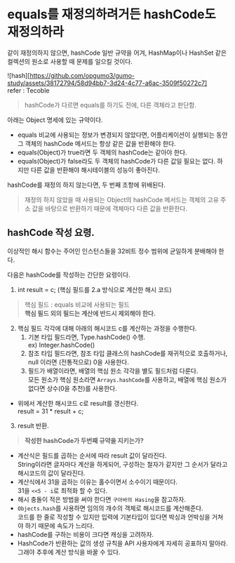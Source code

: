 # equals를 재정의하려거든 hashCode도 재정의하라
같이 재정의하지 않으면, hashCode 일반 규약을 어겨, HashMap이나 HashSet 같은 컬렉션의 원소로 사용할 때 문제를 일으킬 것이다.

![hash][https://github.com/opgumo3/gumo-study/assets/38172794/58d94bb7-3d24-4c77-a6ac-3509f50272c7]
</br>refer : Tecoble </br>
>hashCode가 다르면 equals를 하기도 전에, 다른 객체라고 판단함.

아래는 Object 명세에 있는 규약이다.
* equals 비교에 사용되는 정보가 변경되지 않았다면, 어플리케이션이 실행되는 동안 그 객체의 hashCode 메서드는 항상 같은 값을 반환해야 한다.
* equals(Object)가 true라면 두 객체의 hashCode는 같아야 한다.
* equals(Object)가 false라도 두 객체의 hashCode가 다른 값일 필요는 없다. 하지만 다른 값을 반환해야 해시테이블의 성능이 좋아진다.

hashCode를 재정의 하지 않는다면, 두 번째 조항에 위배된다.
> 재정의 하지 않았을 때 사용되는 Object의 hashCode 메서드는 객체의 고유 주소 값을 바탕으로 반환하기 때문에 객체마다 다른 값을 반환한다. 

## hashCode 작성 요령.
이상적인 해시 함수는 주어인 인스턴스들을 32비트 정수 범위에 균일하게 분배해야 한다.

다음은 hashCode를 작성하는 간단한 요령이다.

1. int result = c; (핵심 필드를 2.a 방식으로 계산한 해시 코드)
> 핵심 필드 : equals 비교에 사용되는 필드
</br> <strong>핵심 필드 외의 필드는 계산에 반드시 제외해야 한다.</strong>

2. 핵심 필드 각각에 대해 아래의 해시코드 c를 계산하는 과정을 수행한다.
    1. 기본 타입 필드라면, Type.hashCode() 수행. </br> ex) Integer.hashCode()
    2. 참조 타입 필드라면, 참조 타입 클래스의 hashCode를 재귀적으로 호출하거나, null 이라면 (전통적으로) 0을 사용한다.
    3. 필드가 배열이라면, 배열의 핵심 원소 각각을 별도 필드처럼 다룬다. </br> 모든 원소가 핵심 원소라면 `Arrays.hashCode`를 사용하고, 배열에 핵심 원소가 없다면 상수(0을 추천)를 사용한다.
* 위에서 계산한 해시코드 c로 result를 갱신한다.
</br> result = 31 * result + c;

3. result 반환.

> <strong>작성한 hashCode가 두번째 규약을 지키는가?</strong>

* 계산식은 필드를 곱하는 순서에 따라 result 값이 달라진다. </br> String이라면 글자마다 계산을 하게되어, 구성하는 철자가 같지만 그 순서가 달라고 해시코드의 값이 달라진다.
* 계산식에서 31을 곱하는 이유는 홀수이면서 소수이기 때문이다. </br> 31을 `<<5 - i`로 최적화 할 수 있다.
* 해시 충돌이 적은 방법을 써야 한다면 `구아바의 Hasing`을 참고하자.
* `Objects.hash`를 사용하면 임의의 개수의 객체로 해시코드를 계산해준다. </br> 코드를 한 줄로 작성할 수 있지만 입력에 기본타입이 있다면 박싱과 언박싱을 거쳐야 하기 때문에 속도가 느리다.
* hashCode를 구하는 비용이 크다면 캐싱을 고려하자.
* HashCode가 반환하는 값의 생성 규칙을 API 사용자에게 자세히 공표하지 말아라. 그래야 추후에 계산 방식을 바꿀 수 있다.
